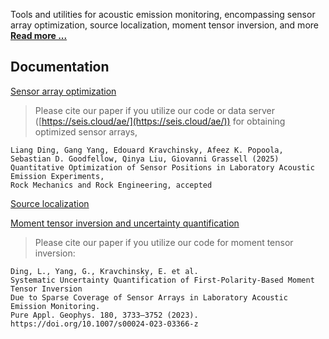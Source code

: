 Tools and utilities for acoustic emission monitoring, encompassing sensor array optimization, source localization, moment tensor inversion, and more
[**Read more ...**](https://liang-ding.github.io/ae/)

## Documentation
<a href="https://github.com/Liang-Ding/DAE/blob/master/documentation/sensor_array_optimization.md">Sensor array optimization</a>

> Please cite our paper if you utilize our code or data server ([https://seis.cloud/ae/](https://seis.cloud/ae/)) for obtaining optimized sensor arrays,
```text
Liang Ding, Gang Yang, Edouard Kravchinsky, Afeez K. Popoola, Sebastian D. Goodfellow, Qinya Liu, Giovanni Grassell (2025)
Quantitative Optimization of Sensor Positions in Laboratory Acoustic Emission Experiments,
Rock Mechanics and Rock Engineering, accepted
```

<a href="https://github.com/Liang-Ding/DAE/blob/master/documentation/localization.md">Source localization</a>


<a href="https://github.com/Liang-Ding/DAE/blob/master/documentation/mti_uncertainty.md">Moment tensor inversion and uncertainty quantification</a>

> Please cite our paper if you utilize our code for moment tensor inversion: 
```text
Ding, L., Yang, G., Kravchinsky, E. et al.
Systematic Uncertainty Quantification of First-Polarity-Based Moment Tensor Inversion
Due to Sparse Coverage of Sensor Arrays in Laboratory Acoustic Emission Monitoring.
Pure Appl. Geophys. 180, 3733–3752 (2023). https://doi.org/10.1007/s00024-023-03366-z
```
